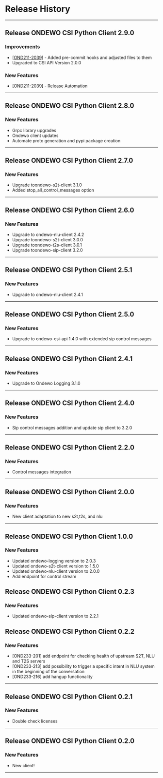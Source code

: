 # Release History
*****************

## Release ONDEWO CSI Python Client 2.9.0

### Improvements
* [[OND211-2039]](https://ondewo.atlassian.net/browse/OND211-2039) - Added pre-commit hooks and adjusted files to them
* Upgraded to CSI API Version 2.0.0

### New Features
* [[OND211-2039]](https://ondewo.atlassian.net/browse/OND211-2039) - Release Automation

*****************

## Release ONDEWO CSI Python Client 2.8.0

### New Features
* Grpc library upgrades
* Ondewo client updates
* Automate proto generation and pypi package creation

*****************

## Release ONDEWO CSI Python Client 2.7.0

### New Features
* Upgrade toondewo-s2t-client 3.1.0
* Added stop_all_control_messages option

*****************

## Release ONDEWO CSI Python Client 2.6.0

### New Features
* Upgrade to ondewo-nlu-client 2.4.2
* Upgrade toondewo-s2t-client 3.0.0
* Upgrade toondewo-t2s-client 3.0.1
* Upgrade toondewo-sip-client 3.2.0

*****************

## Release ONDEWO CSI Python Client 2.5.1

### New Features
* Upgrade to ondewo-nlu-client 2.4.1

*****************

## Release ONDEWO CSI Python Client 2.5.0

### New Features
* Upgrade to ondewo-csi-api 1.4.0 with extended sip control messages

*****************


## Release ONDEWO CSI Python Client 2.4.1

### New Features
* Upgrade to Ondewo Logging 3.1.0

*****************

## Release ONDEWO CSI Python Client 2.4.0

### New Features
* Sip control messages addition and update sip client to 3.2.0

*****************

## Release ONDEWO CSI Python Client 2.2.0

### New Features
* Control messages integration

*****************

## Release ONDEWO CSI Python Client 2.0.0

### New Features
* New client adaptation to new s2t,t2s, and nlu

*****************

## Release ONDEWO CSI Python Client 1.0.0

### New Features
* Updated ondewo-logging version to 2.0.3
* Updated ondewo-s2t-client version to 1.5.0
* Updated ondewo-nlu-client version to 2.0.0
* Add endpoint for control stream

## Release ONDEWO CSI Python Client 0.2.3

### New Features
* Updated ondewo-sip-client version to 2.2.1

## Release ONDEWO CSI Python Client 0.2.2

### New Features
* [OND233-201] add endpoint for checking health of upstream S2T, NLU and T2S servers
* [OND233-213] add possibility to trigger a specific intent in NLU system in the beginning of the conversation
* [OND233-216] add hangup functionality

*****************

## Release ONDEWO CSI Python Client 0.2.1

### New Features
* Double check licenses

*****************
## Release ONDEWO CSI Python Client 0.2.0

### New Features
* New client!

*****************
